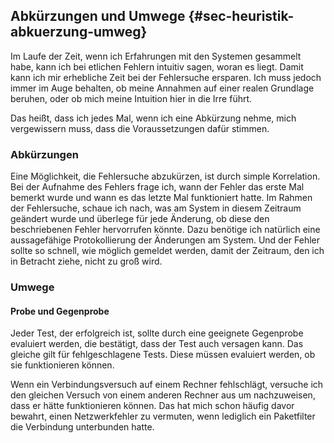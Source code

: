 
## Abkürzungen und Umwege {#sec-heuristik-abkuerzung-umweg}

Im Laufe der Zeit, wenn ich Erfahrungen mit den Systemen gesammelt
habe, kann ich bei etlichen Fehlern intuitiv sagen, woran es liegt.
Damit kann ich mir erhebliche Zeit bei der Fehlersuche ersparen.
Ich muss jedoch immer im Auge behalten, ob meine Annahmen auf einer realen
Grundlage beruhen, oder ob mich meine Intuition hier in die Irre führt.

Das heißt, dass ich jedes Mal, wenn ich eine Abkürzung nehme, mich
vergewissern muss, dass die Voraussetzungen dafür stimmen.

### Abkürzungen

Eine Möglichkeit, die Fehlersuche abzukürzen, ist durch simple Korrelation.
Bei der Aufnahme des Fehlers frage ich, wann der Fehler das erste Mal bemerkt
wurde und wann es das letzte Mal funktioniert hatte.
Im Rahmen der Fehlersuche, schaue ich nach, was am System in diesem Zeitraum
geändert wurde und überlege für jede Änderung, ob diese den beschriebenen
Fehler hervorrufen könnte.
Dazu benötige ich natürlich eine aussagefähige Protokollierung der Änderungen
am System.
Und der Fehler sollte so schnell, wie möglich gemeldet werden, damit der
Zeitraum, den ich in Betracht ziehe, nicht zu groß wird.

### Umwege

#### Probe und Gegenprobe

Jeder Test, der erfolgreich ist, sollte durch eine geeignete Gegenprobe
evaluiert werden, die bestätigt, dass der Test auch versagen kann. Das gleiche
gilt für fehlgeschlagene Tests. Diese müssen evaluiert werden, ob sie
funktionieren können.

Wenn ein Verbindungsversuch auf einem Rechner fehlschlägt, versuche ich den
gleichen Versuch von einem anderen Rechner aus um nachzuweisen, dass er hätte
funktionieren können. Das hat mich schon häufig davor bewahrt, einen
Netzwerkfehler zu vermuten, wenn lediglich ein Paketfilter
die Verbindung unterbunden hatte.

